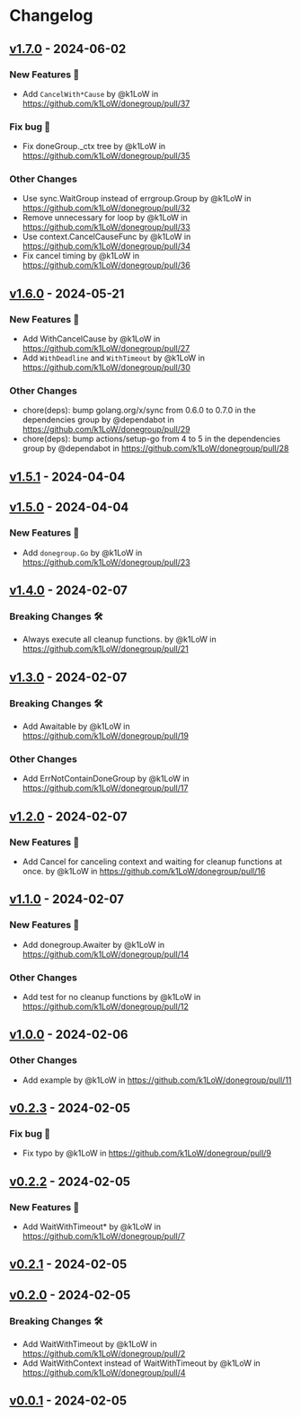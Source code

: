 # Changelog

## [v1.7.0](https://github.com/k1LoW/donegroup/compare/v1.6.0...v1.7.0) - 2024-06-02
### New Features 🎉
- Add `CancelWith*Cause` by @k1LoW in https://github.com/k1LoW/donegroup/pull/37
### Fix bug 🐛
- Fix doneGroup._ctx tree by @k1LoW in https://github.com/k1LoW/donegroup/pull/35
### Other Changes
- Use sync.WaitGroup instead of errgroup.Group by @k1LoW in https://github.com/k1LoW/donegroup/pull/32
- Remove unnecessary for loop by @k1LoW in https://github.com/k1LoW/donegroup/pull/33
- Use context.CancelCauseFunc by @k1LoW in https://github.com/k1LoW/donegroup/pull/34
- Fix cancel timing by @k1LoW in https://github.com/k1LoW/donegroup/pull/36

## [v1.6.0](https://github.com/k1LoW/donegroup/compare/v1.5.1...v1.6.0) - 2024-05-21
### New Features 🎉
- Add WithCancelCause by @k1LoW in https://github.com/k1LoW/donegroup/pull/27
- Add `WithDeadline` and `WithTimeout` by @k1LoW in https://github.com/k1LoW/donegroup/pull/30
### Other Changes
- chore(deps): bump golang.org/x/sync from 0.6.0 to 0.7.0 in the dependencies group by @dependabot in https://github.com/k1LoW/donegroup/pull/29
- chore(deps): bump actions/setup-go from 4 to 5 in the dependencies group by @dependabot in https://github.com/k1LoW/donegroup/pull/28

## [v1.5.1](https://github.com/k1LoW/donegroup/compare/v1.5.0...v1.5.1) - 2024-04-04

## [v1.5.0](https://github.com/k1LoW/donegroup/compare/v1.4.0...v1.5.0) - 2024-04-04
### New Features 🎉
- Add `donegroup.Go` by @k1LoW in https://github.com/k1LoW/donegroup/pull/23

## [v1.4.0](https://github.com/k1LoW/donegroup/compare/v1.3.0...v1.4.0) - 2024-02-07
### Breaking Changes 🛠
- Always execute all cleanup functions. by @k1LoW in https://github.com/k1LoW/donegroup/pull/21

## [v1.3.0](https://github.com/k1LoW/donegroup/compare/v1.2.0...v1.3.0) - 2024-02-07
### Breaking Changes 🛠
- Add Awaitable by @k1LoW in https://github.com/k1LoW/donegroup/pull/19
### Other Changes
- Add ErrNotContainDoneGroup by @k1LoW in https://github.com/k1LoW/donegroup/pull/17

## [v1.2.0](https://github.com/k1LoW/donegroup/compare/v1.1.0...v1.2.0) - 2024-02-07
### New Features 🎉
- Add Cancel for canceling context and waiting for cleanup functions at once. by @k1LoW in https://github.com/k1LoW/donegroup/pull/16

## [v1.1.0](https://github.com/k1LoW/donegroup/compare/v1.0.0...v1.1.0) - 2024-02-07
### New Features 🎉
- Add donegroup.Awaiter by @k1LoW in https://github.com/k1LoW/donegroup/pull/14
### Other Changes
- Add test for no cleanup functions by @k1LoW in https://github.com/k1LoW/donegroup/pull/12

## [v1.0.0](https://github.com/k1LoW/donegroup/compare/v0.2.3...v1.0.0) - 2024-02-06
### Other Changes
- Add example by @k1LoW in https://github.com/k1LoW/donegroup/pull/11

## [v0.2.3](https://github.com/k1LoW/donegroup/compare/v0.2.2...v0.2.3) - 2024-02-05
### Fix bug 🐛
- Fix typo by @k1LoW in https://github.com/k1LoW/donegroup/pull/9

## [v0.2.2](https://github.com/k1LoW/donegroup/compare/v0.2.1...v0.2.2) - 2024-02-05
### New Features 🎉
- Add WaitWithTimeout* by @k1LoW in https://github.com/k1LoW/donegroup/pull/7

## [v0.2.1](https://github.com/k1LoW/donegroup/compare/v0.2.0...v0.2.1) - 2024-02-05

## [v0.2.0](https://github.com/k1LoW/donegroup/compare/v0.1.0...v0.2.0) - 2024-02-05
### Breaking Changes 🛠
- Add WaitWithTimeout by @k1LoW in https://github.com/k1LoW/donegroup/pull/2
- Add WaitWithContext instead of WaitWithTimeout by @k1LoW in https://github.com/k1LoW/donegroup/pull/4

## [v0.0.1](https://github.com/k1LoW/donegroup/commits/v0.0.1) - 2024-02-05
